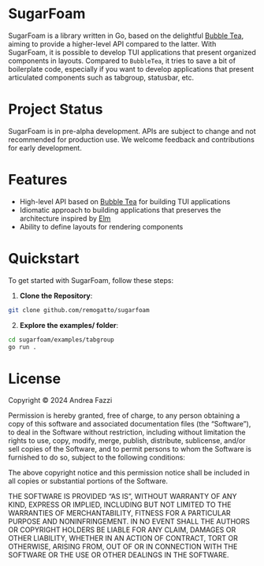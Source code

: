 # SugarFoam

SugarFoam is a library written in Go, based on the delightful [Bubble
Tea](https://github.com/charmbracelet/bubbletea), aiming to provide a higher-level API compared to the latter. With SugarFoam, it is possible to develop TUI applications that present organized components in layouts. Compared to `BubbleTea`, it tries to save a bit of boilerplate code, especially if you want to develop applications that present articulated components such as tabgroup, statusbar, etc.

# Project Status

SugarFoam is in pre-alpha development. APIs are subject to change and not recommended for production use. We welcome feedback and contributions for early development.
# Features

- High-level API based on [Bubble
Tea](https://github.com/charmbracelet/bubbletea) for building TUI applications
- Idiomatic approach to building applications that preserves the architecture inspired by [Elm](https://guide.elm-lang.org/architecture/)
- Ability to define layouts for rendering components

# Quickstart

To get started with SugarFoam, follow these steps:

1. **Clone the Repository**:

```bash
git clone github.com/remogatto/sugarfoam
```

2. **Explore the examples/ folder**:

```bash
cd sugarfoam/examples/tabgroup
go run .
```

# License

Copyright © 2024 Andrea Fazzi

Permission is hereby granted, free of charge, to any person obtaining a copy of this software and associated documentation files (the “Software”), to deal in the Software without restriction, including without limitation the rights to use, copy, modify, merge, publish, distribute, sublicense, and/or sell copies of the Software, and to permit persons to whom the Software is furnished to do so, subject to the following conditions:

The above copyright notice and this permission notice shall be included in all copies or substantial portions of the Software.

THE SOFTWARE IS PROVIDED “AS IS”, WITHOUT WARRANTY OF ANY KIND, EXPRESS OR IMPLIED, INCLUDING BUT NOT LIMITED TO THE WARRANTIES OF MERCHANTABILITY, FITNESS FOR A PARTICULAR PURPOSE AND NONINFRINGEMENT. IN NO EVENT SHALL THE AUTHORS OR COPYRIGHT HOLDERS BE LIABLE FOR ANY CLAIM, DAMAGES OR OTHER LIABILITY, WHETHER IN AN ACTION OF CONTRACT, TORT OR OTHERWISE, ARISING FROM, OUT OF OR IN CONNECTION WITH THE SOFTWARE OR THE USE OR OTHER DEALINGS IN THE SOFTWARE.

